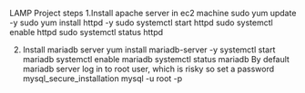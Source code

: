 LAMP Project steps
1.Install apache server in ec2 machine
    sudo yum update -y
    sudo yum install httpd -y
    sudo systemctl start httpd
    sudo systemctl enable httpd
    sudo systemctl status httpd

2. Install mariadb server
    yum install mariadb-server -y
    systemctl start mariadb
    systemctl enable mariadb
    systemctl status mariadb
By default mariadb server log in to root user, which is risky so set a password
    mysql_secure_installation
    mysql -u root -p